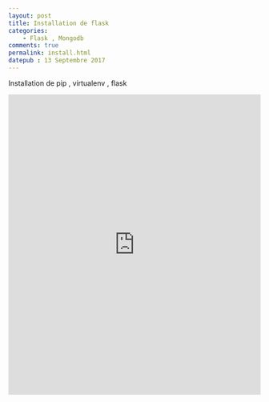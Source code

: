 ```yaml
---
layout: post
title: Installation de flask
categories:
    - Flask , Mongodb
comments: true
permalink: install.html
datepub : 13 Septembre 2017
---
```



Installation de pip , virtualenv , flask

<iframe style="width: 100%; height: 600px;"  src="https://www.youtube.com/embed/pkojrqnDifQ" frameborder="0" allowfullscreen></iframe>